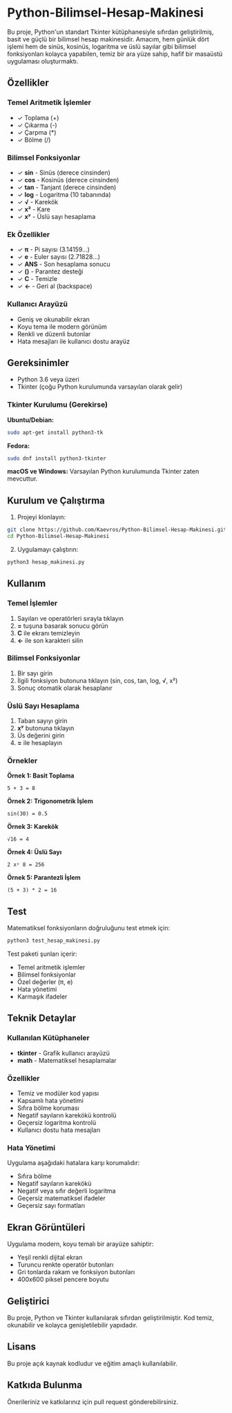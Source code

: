# Python-Bilimsel-Hesap-Makinesi

Bu proje, Python'un standart Tkinter kütüphanesiyle sıfırdan geliştirilmiş, basit ve güçlü bir bilimsel hesap makinesidir. Amacım, hem günlük dört işlemi hem de sinüs, kosinüs, logaritma ve üslü sayılar gibi bilimsel fonksiyonları kolayca yapabilen, temiz bir ara yüze sahip, hafif bir masaüstü uygulaması oluşturmaktı.

## Özellikler

### Temel Aritmetik İşlemler
- ✓ Toplama (+)
- ✓ Çıkarma (-)
- ✓ Çarpma (*)
- ✓ Bölme (/)

### Bilimsel Fonksiyonlar
- ✓ **sin** - Sinüs (derece cinsinden)
- ✓ **cos** - Kosinüs (derece cinsinden)
- ✓ **tan** - Tanjant (derece cinsinden)
- ✓ **log** - Logaritma (10 tabanında)
- ✓ **√** - Karekök
- ✓ **x²** - Kare
- ✓ **xʸ** - Üslü sayı hesaplama

### Ek Özellikler
- ✓ **π** - Pi sayısı (3.14159...)
- ✓ **e** - Euler sayısı (2.71828...)
- ✓ **ANS** - Son hesaplama sonucu
- ✓ **()** - Parantez desteği
- ✓ **C** - Temizle
- ✓ **←** - Geri al (backspace)

### Kullanıcı Arayüzü
- Geniş ve okunabilir ekran
- Koyu tema ile modern görünüm
- Renkli ve düzenli butonlar
- Hata mesajları ile kullanıcı dostu arayüz

## Gereksinimler

- Python 3.6 veya üzeri
- Tkinter (çoğu Python kurulumunda varsayılan olarak gelir)

### Tkinter Kurulumu (Gerekirse)

**Ubuntu/Debian:**
```bash
sudo apt-get install python3-tk
```

**Fedora:**
```bash
sudo dnf install python3-tkinter
```

**macOS ve Windows:**
Varsayılan Python kurulumunda Tkinter zaten mevcuttur.

## Kurulum ve Çalıştırma

1. Projeyi klonlayın:
```bash
git clone https://github.com/Kaevros/Python-Bilimsel-Hesap-Makinesi.git
cd Python-Bilimsel-Hesap-Makinesi
```

2. Uygulamayı çalıştırın:
```bash
python3 hesap_makinesi.py
```

## Kullanım

### Temel İşlemler
1. Sayıları ve operatörleri sırayla tıklayın
2. **=** tuşuna basarak sonucu görün
3. **C** ile ekranı temizleyin
4. **←** ile son karakteri silin

### Bilimsel Fonksiyonlar
1. Bir sayı girin
2. İlgili fonksiyon butonuna tıklayın (sin, cos, tan, log, √, x²)
3. Sonuç otomatik olarak hesaplanır

### Üslü Sayı Hesaplama
1. Taban sayıyı girin
2. **xʸ** butonuna tıklayın
3. Üs değerini girin
4. **=** ile hesaplayın

### Örnekler

**Örnek 1: Basit Toplama**
```
5 + 3 = 8
```

**Örnek 2: Trigonometrik İşlem**
```
sin(30) = 0.5
```

**Örnek 3: Karekök**
```
√16 = 4
```

**Örnek 4: Üslü Sayı**
```
2 xʸ 8 = 256
```

**Örnek 5: Parantezli İşlem**
```
(5 + 3) * 2 = 16
```

## Test

Matematiksel fonksiyonların doğruluğunu test etmek için:

```bash
python3 test_hesap_makinesi.py
```

Test paketi şunları içerir:
- Temel aritmetik işlemler
- Bilimsel fonksiyonlar
- Özel değerler (π, e)
- Hata yönetimi
- Karmaşık ifadeler

## Teknik Detaylar

### Kullanılan Kütüphaneler
- **tkinter** - Grafik kullanıcı arayüzü
- **math** - Matematiksel hesaplamalar

### Özellikler
- Temiz ve modüler kod yapısı
- Kapsamlı hata yönetimi
- Sıfıra bölme koruması
- Negatif sayıların karekökü kontrolü
- Geçersiz logaritma kontrolü
- Kullanıcı dostu hata mesajları

### Hata Yönetimi
Uygulama aşağıdaki hatalara karşı korumalıdır:
- Sıfıra bölme
- Negatif sayıların karekökü
- Negatif veya sıfır değerli logaritma
- Geçersiz matematiksel ifadeler
- Geçersiz sayı formatları

## Ekran Görüntüleri

Uygulama modern, koyu temalı bir arayüze sahiptir:
- Yeşil renkli dijital ekran
- Turuncu renkte operatör butonları
- Gri tonlarda rakam ve fonksiyon butonları
- 400x600 piksel pencere boyutu

## Geliştirici

Bu proje, Python ve Tkinter kullanılarak sıfırdan geliştirilmiştir. Kod temiz, okunabilir ve kolayca genişletilebilir yapıdadır.

## Lisans

Bu proje açık kaynak kodludur ve eğitim amaçlı kullanılabilir.

## Katkıda Bulunma

Önerileriniz ve katkılarınız için pull request gönderebilirsiniz.
